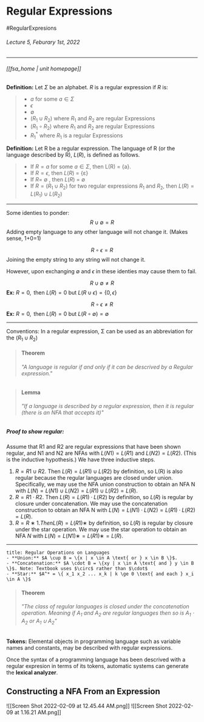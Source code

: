 # Regular Expressions
#RegularExpresions
###### Lecture 5, Feburary 1st, 2022
---
###### [[fsa_home | unit homepage]]
>
**Definition:**
Let $\Sigma$ be an alphabet. $R$ is a regular expression if $R$ is:
>* $a$ for some $a \in \Sigma$
>* $\epsilon$
>* ∅
>* $(R_1 \cup R_2)$ where $R_1$ and $R_2$ are regular Expressions
>* $(R_1 \circ R_2)$ where $R_1$ and $R_2$ are regular Expressions
>* $R_1^*$ where $R_1$ is a regular Expressions
>
**Definition:**
Let R be a regular expression. The language of R (or the language described by R), $L(R)$, is defined as follows.
>* If $R = a$ for some $a \in \Sigma$, then L(R) = {a}.
>* If $R = \epsilon$, then $L(R)$ = {ε}
>* If $R =$ ∅ , then $L(R)$ = ∅
>* If $R = (R_1 \cup R_2)$ for two regular expressions $R_1$ and $R_2$, then $L(R) = L(R_1) \cup L(R_2)$

---

Some identies to ponder:
$$R \cup \emptyset = R$$
Adding empty language to any other language will not change it. (Makes sense, 1+0=1)

$$R \circ \epsilon = R$$
Joining the empty string to any string will not change it.

However, upon exchanging $\emptyset$ and $\epsilon$ in these identies may cause them to fail.

$$R \cup \emptyset \not = R$$
**Ex:** $R = 0, \text{ then } L(R) = {0} \text{ but } L(R \cup \epsilon) = \{0, \epsilon \}$

$$R \circ \epsilon \not = R$$
**Ex:** $R = 0, \text{ then } L(R) = {0} \text{ but } L(R \circ \emptyset) = \emptyset$


---
Conventions:
In a regular expression, Σ can be used as an abbreviation for the ($R_1 ∪ R_2$)

>#### Theorem 
>###### "A language is regular if and only if it can be descrived by a Regular expression."


>#### Lemma
>###### "If a language is described by a regular expression, then it is regular (there is an NFA that accepts it)"


##### Proof to show regular:
Assume that R1 and R2 are regular expressions that have been shown regular, and N1 and N2 are NFAs with $L(N1) = L(R1)$ and $L(N2) = L(R2)$. (This is the inductive hypothesis.) We have three inductive steps.
1. $R = R1 ∪ R2$. Then $L(R) = L(R1) ∪ L(R2)$ by definition, so L(R) is also regular because the regular languages are closed under union. Specifically, we may use the NFA union construction to obtain an NFA N with $L(N) = L(N1) ∪ L(N2) = L(R1) ∪ L(R2) = L(R)$.
2. $R = R1 · R2$. Then $L(R) = L(R1) · L(R2)$ by definition, so $L(R)$ is regular by closure under concatenation. We may use the concatenation construction to obtain an NFA N with $L(N) = L(N1) · L(N2) = L(R1) · L(R2) = L(R)$.
3. $R = R∗1. Then L(R) = L(R1)∗$ by definition, so $L(R)$ is regular by closure under the star operation. We may use the star operation to obtain an NFA $N$ with $L(N) = L(N1)∗ = L(R1)∗ = L(R)$.

---

```ad-abstract
title: Regular Operations on Languages
- **Union:** $A \cup B = \{x | x \in A \text{ or } x \in B \}$.
- **Concatenation:** $A \cdot B = \{xy | x \in A \text{ and } y \in B \}$. Note: Textbook uses $\circ$ rather than $\cdot$
- **Star:** $A^* = \{ x_1 x_2 ... x_k | k \ge 0 \text{ and each } x_i \in A \}$
```

>#### Theorem 
>###### "The class of regular languages is closed under the concatenation operation. Meaning if $A_1$ and $A_2$ are regular languages then so is $A_1 \cdot A_2$ or $A_1 \cup A_2$"

**Tokens:** Elemental objects in programming language such as variable names and constants, may be described with regular expressions.

Once the syntax of a programming language has been descrived with a regular expresion in terms of its tokens, automatic systems can generate the **lexical analyzer**.

## Constructing a NFA From an Expression

![[Screen Shot 2022-02-09 at 12.45.44 AM.png]]
![[Screen Shot 2022-02-09 at 1.16.21 AM.png]]